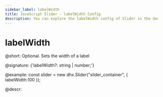 ```yaml
---
sidebar_label: labelWidth
title: JavaScript Slider - labelWidth Config 
description: You can explore the labelWidth config of Slider in the documentation of the DHTMLX JavaScript UI library. Browse developer guides and API reference, try out code examples and live demos, and download a free 30-day evaluation version of DHTMLX Suite.
---
```


# labelWidth

@short: Optional. Sets the width of a label

@signature: {'labelWidth?: string | number;'}

@example:
const slider = new dhx.Slider("slider_container", {
    labelWidth:100
});

@descr:

[comment]: # (@related: slider/initializing_slider.md#configuration-properties)
